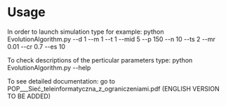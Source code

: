 # Usage

In order to launch simulation type for example: python EvolutionAlgorithm.py --d 1 --m 1 --t 1 --mid 5 --p 150 --n 10 --ts 2 --mr 0.01 --cr 0.7 --es 10

To check descriptions of the perticular parameters type: python EvolutionAlgorithm.py --help

To see detailed documentation: go to POP___Sieć_teleinformatyczna_z_ograniczeniami.pdf (ENGLISH VERSION TO BE ADDED)
